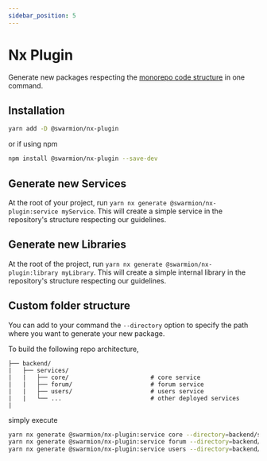 ```yaml
---
sidebar_position: 5
---
```


# Nx Plugin

Generate new packages respecting the [monorepo code structure](./monorepo#the-monorepo-structure) in one command.

## Installation

```bash
yarn add -D @swarmion/nx-plugin
```

or if using npm

```bash
npm install @swarmion/nx-plugin --save-dev
```

## Generate new Services

At the root of your project, run `yarn nx generate @swarmion/nx-plugin:service myService`. This will create a simple service in the repository's structure respecting our guidelines.

## Generate new Libraries

At the root of the project, run `yarn nx generate @swarmion/nx-plugin:library myLibrary`. This will create a simple internal library in the repository's structure respecting our guidelines.

## Custom folder structure

You can add to your command the `--directory` option to specify the path where you want to generate your new package.

To build the following repo architecture,

```
├── backend/
|   ├── services/
|   |   ├── core/                       # core service
|   |   ├── forum/                      # forum service
|   |   ├── users/                      # users service
|   |   └── ...                         # other deployed services
|
```

simply execute

```bash
yarn nx generate @swarmion/nx-plugin:service core --directory=backend/services
yarn nx generate @swarmion/nx-plugin:service forum --directory=backend/services
yarn nx generate @swarmion/nx-plugin:service users --directory=backend/services
```
